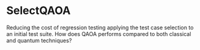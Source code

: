 # SelectQAOA
Reducing the cost of regression testing applying the test case selection to an initial test suite. How does QAOA performs compared to both classical and quantum techniques?
